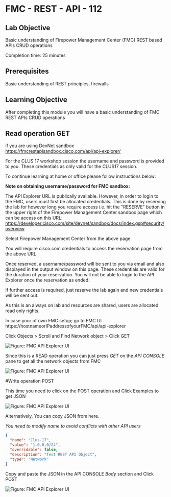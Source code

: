 # FMC - REST - API - 112

## Lab Objective

Basic understanding of Firepower Management Center (FMC) REST based APIs CRUD operations   

Completion time: 25 minutes

## Prerequisites
Basic understanding of REST principles, firewalls


## Learning Objective
After completing this module you will have a basic understanding of FMC REST APIs CRUD operations


## Read operation GET
if you are using DevNet sandbox  https://fmcrestapisandbox.cisco.com/api/api-explorer/

For the CLUS 17 workshop session the username and password is provided to you. These credentials as only valid for the CLUS17 session.

To continue learning at home or office please follow instructions below:

**Note on obtaining username/password for FMC sandbox:**

  The API Explorer URL is publically available. However, in order to login to the FMC, users must first be allocated credentials. This is done by reserving the lab for however long you require access i.e. hit the "RESERVE" button in the upper right of the Firepower Management Center sandbox page which can be access on this URL: https://developer.cisco.com/site/devnet/sandbox/docs/index.gsp#security/overview

  Select Firepower Management Center from the above page.

  You will require cisco.com credentials to access the reservation page from the above URL

  Once reserved, a username/password will be sent to you via email and also displayed in the output window on this page. These credentials are valid for the duration of your reservation. You will not be able to login to the API Explorer once the reservation as ended.

  If further access is required, just reserve the lab again and new credentials will be sent out.

  As this is an always on lab and resources are shared, users are allocated read only rights.


In case your of own FMC setup; go to FMC UI https://hostnameorIPaddressofyourFMC/api/api-explorer

Click Objects \> Scroll and Find Network object \> Click GET

![Figure: FMC API Explorer UI ](/posts/files/firepower-restapi-112/assets/images/pic1.PNG)


Since this is a READ operation you can just press *GET* on the *API CONSOLE* pane to get all the network objects from FMC

![Figure: FMC API Explorer UI](/posts/files/firepower-restapi-112/assets/images/pic2.PNG)

#Write operation POST

This time you need to click on the POST operation and Click Examples to get JSON

![Figure: FMC API Explorer UI](/posts/files/firepower-restapi-112/assets/images/pic3.PNG)

Alternatively, You can copy JSON from here.

*You need to modify name to avoid conflicts with other API users*

```JSON
{
  "name": "Clus-17",
  "value": "1.0.0.0/24",
  "overridable": false,
  "description": "Test REST API Object",
  "type": "Network"
}
```

Copy and paste the JSON in the API CONSOLE *Body* section and Click POST

![Figure: FMC API Explorer UI](/posts/files/firepower-restapi-112/assets/images/pic4.PNG)
